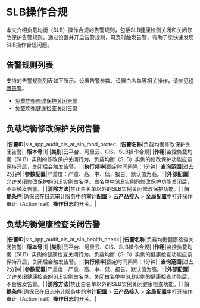 # SLB操作合规

本文介绍负载均衡（SLB）操作合规的告警规则，包括SLB健康检测关闭和关闭修改保护告警规则。通过设置并开启告警规则，可及时触发告警，有助于您快速发现SLB操作合规问题。

## 告警规则列表

支持的告警规则列表如下所示。设置告警参数、设置白名单等相关操作，请参见[设置告警](/intl.zh-CN/应用中心（App）/日志审计服务/告警/设置告警.md)。

-   [负载均衡修改保护关闭告警](#section_0y8_dbq_m4f)
-   [负载均衡健康检查关闭告警](#section_r7d_vtz_kky)

## 负载均衡修改保护关闭告警

|**告警ID**|sls\_app\_audit\_cis\_at\_slb\_mod\_protec|
|**告警名称**|负载均衡修改保护关闭告警|
|**版本号**|1|
|**类别**|云平台、阿里云、CIS、SLB操作合规|
|**作用**|监控负载均衡（SLB）实例的修改保护关闭行为。负载均衡（SLB）实例的修改保护功能应该保持开启，关闭后会触发告警。|
|**执行频率**|固定时间间隔：1分钟|
|**查询范围**|过去2分钟|
|**参数配置**|严重度：严重、高、中、低、报告。默认值为高。|
|**外部配置**|允许关闭修改保护的SLB实例白名单。白名单中SLB实例的修改保护功能关闭后，不会触发告警。|
|**消除方法**|禁止白名单以外的SLB实例关闭修改保护功能。|
|**前提条件**|确保已在日志审计服务中的**审计配置** \> **云产品接入** \> **全局配置**中打开操作审计（ActionTrail）**操作日志**的开关。|

## 负载均衡健康检查关闭告警

|**告警ID**|sls\_app\_audit\_cis\_at\_slb\_health\_check|
|**告警名称**|负载均衡健康检查关闭告警|
|**版本号**|1|
|**类别**|云平台、阿里云、CIS、SLB操作合规|
|**作用**|监控负载均衡（SLB）实例的健康检查关闭行为。负载均衡（SLB）实例的健康检查功能应该保持开启，关闭后会触发告警。|
|**执行频率**|固定时间间隔：1分钟|
|**查询范围**|过去2分钟|
|**参数配置**|严重度：严重、高、中、低、报告。默认值为高。|
|**外部配置**|允许关闭健康检查的SLB实例白名单。关闭白名单中SLB实例的健康检查功能后，不会触发告警。|
|**消除方法**|禁止白名单以外的SLB实例关闭健康检查功能。|
|**前提条件**|确保已在日志审计服务中的**审计配置** \> **云产品接入** \> **全局配置**中打开操作审计（ActionTrail）**操作日志**的开关。|

